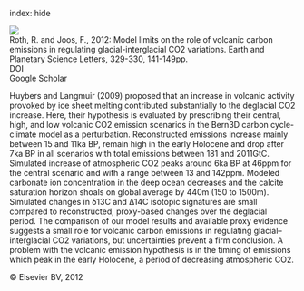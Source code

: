 index: hide

<div class="Citation">
    <div class="Citation-thumb CitationThumb-linked"  data-href="https://doi.org/10.1016/j.epsl.2012.02.019">
      <img src="https://static.claimspace.cloud/climate-study-static/refs/thumbs/6/Roth_and_Joos_2012-thumb.png" />
    </div>

  <div class="Citation-body">
    <div class="Citation-text">Roth, R. and Joos, F., 2012: Model limits on the role of volcanic carbon emissions in regulating glacial-interglacial CO2 variations. <span class="Article-journal">Earth and Planetary Science Letters, </span><span class="Article-volume">329-330, </span>141-149pp.</div>
    <div class="Citation-links">
      <div class="CitationLink" data-href="https://doi.org/10.1016/j.epsl.2012.02.019">
        <div class="CitationLink-icon CitationLink-Doi"></div>
        <div class="CitationLink-text">DOI</div>
      </div>
      <div class="CitationLink" data-href="https://scholar.google.com/scholar?q=10.1016/j.epsl.2012.02.019">
        <div class="CitationLink-icon CitationLink-Scholar"></div>
        <div class="CitationLink-text">Google Scholar</div>
      </div>
    </div>
  </div>
</div>

Huybers and Langmuir (2009) proposed that an increase in volcanic activity provoked by ice sheet melting contributed substantially to the deglacial CO2 increase. Here, their hypothesis is evaluated by prescribing their central, high, and low volcanic CO2 emission scenarios in the Bern3D carbon cycle-climate model as a perturbation. Reconstructed emissions increase mainly between 15 and 11ka BP, remain high in the early Holocene and drop after 7ka BP in all scenarios with total emissions between 181 and 2011GtC. Simulated increase of atmospheric CO2 peaks around 6ka BP at 46ppm for the central scenario and with a range between 13 and 142ppm. Modeled carbonate ion concentration in the deep ocean decreases and the calcite saturation horizon shoals on global average by 440m (150 to 1500m). Simulated changes in δ13C and Δ14C isotopic signatures are small compared to reconstructed, proxy-based changes over the deglacial period. The comparison of our model results and available proxy evidence suggests a small role for volcanic carbon emissions in regulating glacial–interglacial CO2 variations, but uncertainties prevent a firm conclusion. A problem with the volcanic emission hypothesis is in the timing of emissions which peak in the early Holocene, a period of decreasing atmospheric CO2.

<div class="Citation-copy">
&copy; Elsevier BV, 2012
</div>